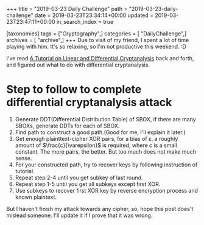 +++
title = "2019-03-23 Daily Challenge"
path = "2019-03-23-daily-challenge"
date = 2019-03-23T23:34:14+00:00
updated = 2019-03-23T23:47:11+00:00
in_search_index = true

[taxonomies]
tags = ["Cryptography",]
categories = [ "DailyChallenge",]
archives = [ "archive",]
+++
Due to visit of my friend, I spent a lot of time playing with him. It's so relaxing, so I'm not productive this weekend. :D

<!-- more -->

I've read [A Tutorial on Linear and Differential Cryptanalysis](https://www.engr.mun.ca/~howard/PAPERS/ldc_tutorial.pdf) back and forth, and figured out what to do with differential cryptanalysis.

# Step to follow to complete differential cryptanalysis attack

1. Generate DDT(Differential Distribution Table) of SBOX, if there are many SBOXs, generate DDTs for each of SBOX.
2. Find path to construct a good path.(Good for me, I'll explain it later.)
3. Get enough plainttext-cipher XOR pairs, for a bias of $\varepsilon$, a roughly amount of $\frac{c}{\varepsilon}$ is required, where $c$ is a small constant. The more pairs, the better. But too much does not make much sense.
4. For your constructed path, try to recover keys by following instruction of tutorial.
5. Repeat step 2-4 until you get subkey of last round.
6. Repeat step 1-5 until you get all subkeys except first XOR.
7. Use subkeys to recover first XOR key by reverse encryption process and known plaintext.

But I haven't finish my attack towards any cipher, so, hope this post does't mislead someone. I'll update it if I prove that it was wrong.